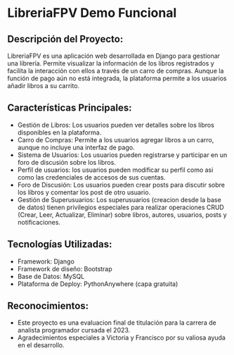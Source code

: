 # LibreriaFPV Demo Funcional
Descripción del Proyecto:
---
LibreriaFPV es una aplicación web desarrollada en Django para gestionar una librería. Permite visualizar la información de los libros registrados y facilita la interacción con ellos a través de un carro de compras. Aunque la función de pago aún no está integrada, la plataforma permite a los usuarios añadir libros a su carrito.

Características Principales:
---

* Gestión de Libros: Los usuarios pueden ver detalles sobre los libros disponibles en la plataforma.
* Carro de Compras: Permite a los usuarios agregar libros a un carro, aunque no incluye una interfaz de pago.
* Sistema de Usuarios: Los usuarios pueden registrarse y participar en un foro de discusión sobre los libros.
* Perfil de usuarios: los usuarios pueden modificar su perfil como asi como las credenciales de accesos de sus cuentas.
* Foro de Discusión: Los usuarios pueden crear posts para discutir sobre los libros y comentar los post de otro usuario.
* Gestión de Superusuarios: Los superusuarios (creacion desde la base de datos) tienen privilegios especiales para realizar operaciones CRUD (Crear, Leer, Actualizar, Eliminar) sobre libros, autores, usuarios, posts y notificaciones.

Tecnologías Utilizadas:
---

* Framework: Django
* Framework de diseño: Bootstrap 
* Base de Datos: MySQL
* Plataforma de Deploy: PythonAnywhere (capa gratuita)
  
Reconocimientos:
---
- Este proyecto es una evaluacion final de titulación para la carrera de analista programador cursada el 2023.
- Agradecimientos especiales a Victoria y Francisco por su valiosa ayuda en el desarrollo.

